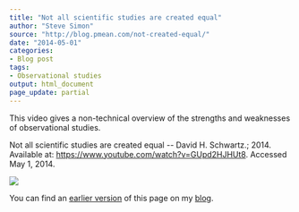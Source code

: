 ```yaml
---
title: "Not all scientific studies are created equal"
author: "Steve Simon"
source: "http://blog.pmean.com/not-created-equal/"
date: "2014-05-01"
categories:
- Blog post
tags:
- Observational studies
output: html_document
page_update: partial
---
```


This video gives a non-technical overview of the strengths and
weaknesses of observational studies.

<!---More--->

Not all scientific studies are created equal -- David H. Schwartz.;
2014. Available at: <https://www.youtube.com/watch?v=GUpd2HJHUt8>.
Accessed May 1, 2014.

![](http://www.pmean.com/new-images/14/not-created-equal01.png)

You can find an [earlier version][sim1] of this page on my [blog][sim2].

[sim1]: http://blog.pmean.com/not-created-equal/
[sim2]: http://blog.pmean.com